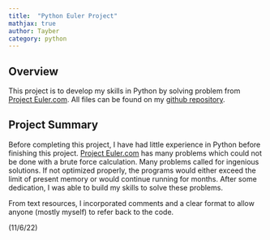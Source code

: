 ```yaml
---
title:  "Python Euler Project"
mathjax: true
author: Tayber
category: python
---
```


## Overview

This project is to develop my skills in Python by solving problem from [Project Euler.com](https://projecteuler.net/archives). All files can be found on my [github repository](https://github.com/tjm253/projecteuler).

## Project Summary

Before completing this project, I have had little experience in Python before finishing this project. [Project Euler.com](https://projecteuler.net/archives) has many problems which could not be done with a brute force calculation. Many problems called for ingenious solutions. If not optimized properly, the programs would either exceed the limit of present memory or would continue running for months. After some dedication, I was able to build my skills to solve these problems.

From text resources, I incorporated comments and a clear format to allow anyone (mostly myself) to refer back to the code.


(11/6/22)
